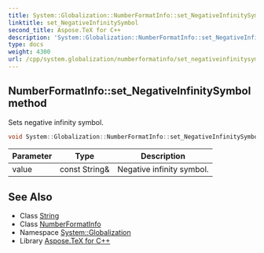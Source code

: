 ```yaml
---
title: System::Globalization::NumberFormatInfo::set_NegativeInfinitySymbol method
linktitle: set_NegativeInfinitySymbol
second_title: Aspose.TeX for C++
description: 'System::Globalization::NumberFormatInfo::set_NegativeInfinitySymbol method. Sets negative infinity symbol in C++.'
type: docs
weight: 4300
url: /cpp/system.globalization/numberformatinfo/set_negativeinfinitysymbol/
---
```

## NumberFormatInfo::set_NegativeInfinitySymbol method


Sets negative infinity symbol.

```cpp
void System::Globalization::NumberFormatInfo::set_NegativeInfinitySymbol(const String &value)
```


| Parameter | Type | Description |
| --- | --- | --- |
| value | const String\& | Negative infinity symbol. |

## See Also

* Class [String](../../../system/string/)
* Class [NumberFormatInfo](../)
* Namespace [System::Globalization](../../)
* Library [Aspose.TeX for C++](../../../)
